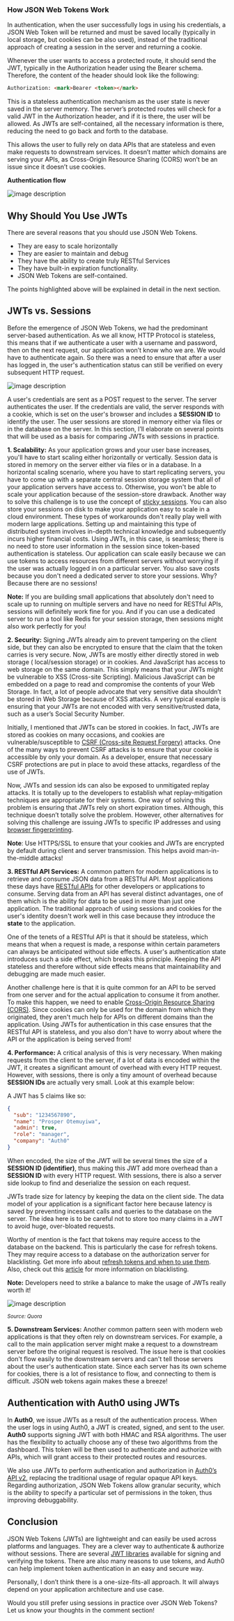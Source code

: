 ### How JSON Web Tokens Work

In authentication, when the user successfully logs in using his credentials, a JSON Web Token will be returned and must be saved locally (typically in local storage, but cookies can be also used), instead of the traditional approach of creating a session in the server and returning a cookie.

Whenever the user wants to access a protected route, it should send the JWT, typically in the Authorization header using the Bearer schema. Therefore, the content of the header should look like the following:

```html
Authorization: <mark>Bearer <token></mark>
```

This is a stateless authentication mechanism as the user state is never saved in the server memory. The server’s protected routes will check for a valid JWT in the Authorization header, and if it is there, the user will be allowed. As JWTs are self-contained, all the necessary information is there, reducing the need to go back and forth to the database.

This allows the user to fully rely on data APIs that are stateless and even make requests to downstream services. It doesn’t matter which domains are serving your APIs, as Cross-Origin Resource Sharing (CORS) won’t be an issue since it doesn’t use cookies.

**Authentication flow**

![image description][1]

## Why Should You Use JWTs

There are several reasons that you should use JSON Web Tokens.

- They are easy to scale horizontally
- They are easier to maintain and debug
- They have the ability to create truly RESTful Services
- They have built-in expiration functionality.
- JSON Web Tokens are self-contained.

The points highlighted above will be explained in detail in the next section.

## JWTs vs. Sessions

Before the emergence of JSON Web Tokens, we had the predominant server-based authentication. As we all know, HTTP Protocol is stateless, this means that if we authenticate a user with a username and password, then on the next request, our application won’t know who we are. We would have to authenticate again. So there was a need to ensure that after a user has logged in, the user's authentication status can still be verified on every subsequent HTTP request.

![image description][2]

A user's credentials are sent as a POST request to the server. The server authenticates the user. If the credentials are valid, the server responds with a cookie, which is set on the user's browser and includes a **SESSION ID** to identify the user. The user sessions are stored in memory either via files or in the database on the server. In this section, I’ll elaborate on several points that will be used as a basis for comparing JWTs with sessions in practice.

**1. Scalability:** As your application grows and your user base increases, you'll have to start scaling either horizontally or vertically. Session data is stored in memory on the server either via files or in a database. In a horizontal scaling scenario, where you have to start replicating servers, you have to come up with a separate central session storage system that all of your application servers have access to. Otherwise, you won't be able to scale your application because of the session-store drawback. Another way to solve this challenge is to use the concept of [sticky sessions](http://stackoverflow.com/questions/10494431/sticky-and-non-sticky-sessions). You can also store your sessions on disk to make your application easy to scale in a cloud environment. These types of workarounds don't really play well with modern large applications. Setting up and maintaining this type of distributed system involves in-depth technical knowledge and subsequently incurs higher financial costs. Using JWTs, in this case, is seamless; there is no need to store user information in the session since token-based authentication is stateless. Our application can scale easily because we can use tokens to access resources from different servers without worrying if the user was actually logged in on a particular server. You also save costs because you don't need a dedicated server to store your sessions. Why? Because there are no sessions!

**Note:** If you are building small applications that absolutely don't need to scale up to running on multiple servers and have no need for RESTful APIs, sessions will definitely work fine for you. And if you can use a dedicated server to run a tool like Redis for your session storage, then sessions might also work perfectly for you!

**2. Security:** Signing JWTs already aim to prevent tampering on the client side, but they can also be encrypted to ensure that the claim that the token carries is very secure. Now, JWTs are mostly either directly stored in web storage ( local/session storage) or in cookies. And JavaScript has access to web storage on the same domain. This simply means that your JWTs might be vulnerable to XSS (Cross-site Scripting). Malicious JavaScript can be embedded on a page to read and compromise the contents of your Web Storage. In fact, a lot of people advocate that very sensitive data shouldn’t be stored in Web Storage because of XSS attacks. A very typical example is ensuring that your JWTs are not encoded with very sensitive/trusted data, such as a user’s Social Security Number.

Initially, I mentioned that JWTs can be stored in cookies. In fact, JWTs are stored as cookies on many occasions, and cookies are vulnerable/susceptible to [CSRF (Cross-site Request Forgery)](https://www.owasp.org/index.php/Cross-Site_Request_Forgery_(CSRF)) attacks. One of the many ways to prevent CSRF attacks is to ensure that your cookie is accessible by only your domain. As a developer, ensure that necessary CSRF protections are put in place to avoid these attacks, regardless of the use of JWTs.

Now, JWTs and session ids can also be exposed to unmitigated replay attacks. It is totally up to the developers to establish what replay-mitigation techniques are appropriate for their systems. One way of solving this problem is ensuring that JWTs rely on short expiration times. Although, this technique doesn’t totally solve the problem. However, other alternatives for solving this challenge are issuing JWTs to specific IP addresses and using [browser fingerprinting](http://www.networkworld.com/article/2884026/security0/browser-fingerprints-and-why-they-are-so-hard-to-erase.html).

**Note**: Use HTTPS/SSL to ensure that your cookies and JWTs are encrypted by default during client and server transmission. This helps avoid man-in-the-middle attacks!

**3. RESTful API Services:** A common pattern for modern applications is to retrieve and consume JSON data from a RESTful API. Most applications these days have [RESTful APIs](http://www.restapitutorial.com/) for other developers or applications to consume. Serving data from an API has several distinct advantages, one of them which is the ability for data to be used in more than just one application. The traditional approach of using sessions and cookies for the user's identity doesn't work well in this case because they introduce the **state** to the application.

One of the tenets of a RESTful API is that it should be stateless, which means that when a request is made, a response within certain parameters can always be anticipated without side effects. A user's authentication state introduces such a side effect, which breaks this principle. Keeping the API stateless and therefore without side effects means that maintainability and debugging are made much easier.

Another challenge here is that it is quite common for an API to be served from one server and for the actual application to consume it from another. To make this happen, we need to enable [Cross-Origin Resource Sharing (CORS)](https://developer.mozilla.org/en-US/docs/Web/HTTP/Access_control_CORS). Since cookies can only be used for the domain from which they originated, they aren't much help for APIs on different domains than the application. Using JWTs for authentication in this case ensures that the RESTful API is stateless, and you also don't have to worry about where the API or the application is being served from!


**4. Performance:**  A critical analysis of this is very necessary. When making requests from the client to the server, if a lot of data is encoded within the JWT, it creates a significant amount of overhead with every HTTP request. However, with sessions, there is only a tiny amount of overhead because **SESSION IDs** are actually very small. Look at this example below:

A JWT has 5 claims like so:

```json
{
  "sub": "1234567890",
  "name": "Prosper Otemuyiwa",
  "admin": true,
  "role": "manager",
  "company": "Auth0"
}
```

When encoded, the size of the JWT will be several times the size of a **SESSION ID (identifier)**, thus making this JWT add more overhead than a **SESSION ID** with every HTTP request. With sessions, there is also a server side lookup to find and deserialize the session on each request.

JWTs trade size for latency by keeping the data on the client side. The data model of your application is a significant factor here because latency is saved by preventing incessant calls and queries to the database on the server. The idea here is to be careful not to store too many claims in a JWT to avoid huge, over-bloated requests.

Worthy of mention is the fact that tokens may require access to the database on the backend. This is particularly the case for refresh tokens. They may require access to a database on the authorization server for blacklisting. Get more info about [refresh tokens and when to use them](https://auth0.com/blog/refresh-tokens-what-are-they-and-when-to-use-them/). Also, check out this [article](https://auth0.com/blog/blacklist-json-web-token-api-keys) for more information on blacklisting.

**Note:** Developers need to strike a balance to make the usage of JWTs really worth it!

![image description][3]

<sub>_Source: Quora_</sub>

**5. Downstream Services:** Another common pattern seen with modern web applications is that they often rely on downstream services. For example, a call to the main application server might make a request to a downstream server before the original request is resolved. The issue here is that cookies don't flow easily to the downstream servers and can't tell those servers about the user's authentication state. Since each server has its own scheme for cookies, there is a lot of resistance to flow, and connecting to them is difficult. JSON web tokens again makes these a breeze!

## Authentication with Auth0 using JWTs

In **Auth0**, we issue JWTs as a result of the authentication process. When the user logs in using Auth0, a JWT is created, signed, and sent to the user. **Auth0** supports signing JWT with both HMAC and RSA algorithms. The user has the flexibility to actually choose any of these two algorithms from the dashboard.  This token will be then used to authenticate and authorize with APIs, which will grant access to their protected routes and resources.

We also use JWTs to perform authentication and authorization in [Auth0’s API v2](https://auth0.com/docs/api/management/v2), replacing the traditional usage of regular opaque API keys. Regarding authorization, JSON Web Tokens allow granular security, which is the ability to specify a particular set of permissions in the token, thus improving debuggability.

## Conclusion

JSON Web Tokens (JWTs) are lightweight and can easily be used across platforms and languages. They are a clever way to authenticate & authorize without sessions. There are several [JWT libraries](https://jwt.io/#libraries-io) available for signing and verifying the tokens. There are also many reasons to use tokens, and Auth0 can help implement token authentication in an easy and secure way.

Personally, I don’t think there is a one-size-fits-all approach. It will always depend on your application architecture and use case.

Would you still prefer using sessions in practice over JSON Web Tokens? Let us know your thoughts in the comment section!

[1]: https://i.imgur.com/OCD5AJB.png
[2]: https://i.imgur.com/cGa7eQn.png
[3]: https://i.imgur.com/VTtdMwC.png

